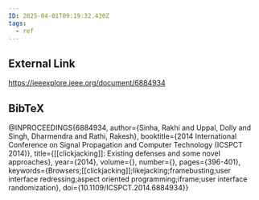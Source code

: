 ```yaml
---
ID: 2025-04-01T09:19:32.430Z
tags:
  - ref
---
```

## External Link

https://ieeexplore.ieee.org/document/6884934

## BibTeX

@INPROCEEDINGS{6884934,   author={Sinha, Rakhi and Uppal, Dolly and Singh, Dharmendra and Rathi, Rakesh},   booktitle={2014 International Conference on Signal Propagation and Computer Technology (ICSPCT 2014)},    title={[[clickjacking]]: Existing defenses and some novel approaches},    year={2014},   volume={},   number={},   pages={396-401},   keywords={Browsers;[[clickjacking]];likejacking;framebusting;user interface redressing;aspect oriented programming;iframe;user interface randomization},   doi={10.1109/ICSPCT.2014.6884934}}
